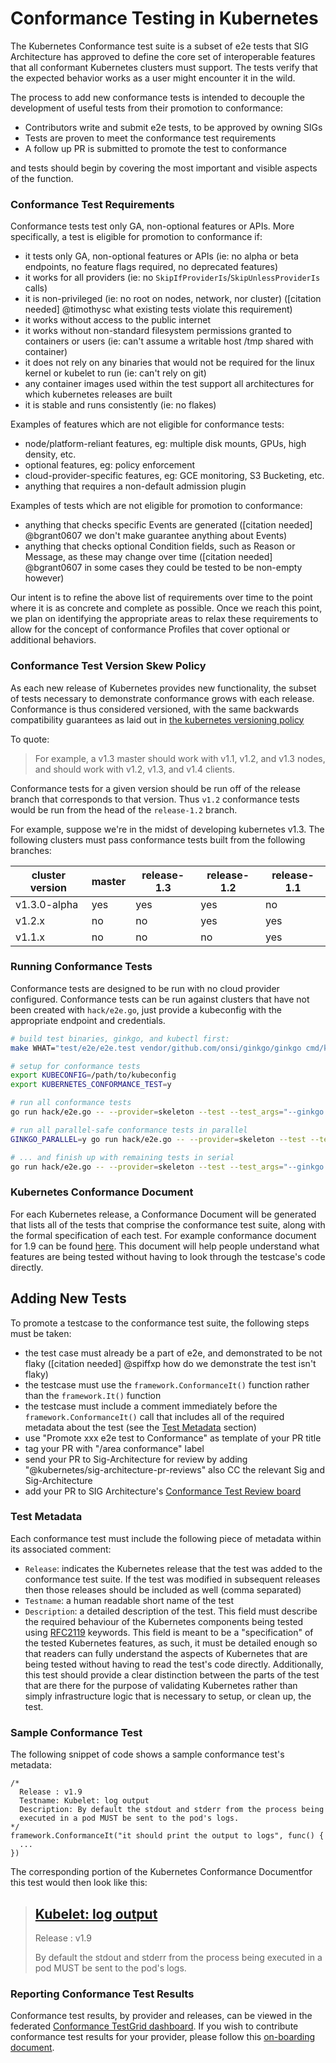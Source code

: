 # Conformance Testing in Kubernetes

The Kubernetes Conformance test suite is a subset of e2e tests that 
SIG Architecture has approved to define the core set of interoperable 
features that all conformant Kubernetes clusters must support. The 
tests verify that the expected behavior works as a user might encounter 
it in the wild.

The process to add new conformance tests is intended to decouple the
development of useful tests from their promotion to conformance:

- Contributors write and submit e2e tests, to be approved by owning SIGs
- Tests are proven to meet the conformance test requirements
- A follow up PR is submitted to promote the test to conformance

and tests should begin by covering the most important and visible aspects of the function.

### Conformance Test Requirements

Conformance tests test only GA, non-optional features or APIs.  More 
specifically, a test is eligible for promotion to conformance if:

- it tests only GA, non-optional features or APIs (ie: no alpha or beta endpoints, 
  no feature flags required, no deprecated features)
- it works for all providers (ie: no `SkipIfProviderIs`/`SkipUnlessProviderIs` calls)
- it is non-privileged (ie: no root on nodes, network, nor cluster) ([citation needed] @timothysc what existing tests violate this requirement)
- it works without access to the public internet
- it works without non-standard filesystem permissions granted to containers or users
  (ie: can't assume a writable host /tmp shared with container)
- it does not rely on any binaries that would not be required for the linux kernel or
  kubelet to run (ie: can't rely on git)
- any container images used within the test support all architectures for which
  kubernetes releases are built
- it is stable and runs consistently (ie: no flakes)

Examples of features which are not eligible for conformance tests:

- node/platform-reliant features, eg: multiple disk mounts, GPUs, high density, etc.
- optional features, eg: policy enforcement
- cloud-provider-specific features, eg: GCE monitoring, S3 Bucketing, etc.
- anything that requires a non-default admission plugin

Examples of tests which are not eligible for promotion to conformance:

- anything that checks specific Events are generated ([citation needed]
  @bgrant0607 we don't make guarantee anything about Events)
- anything that checks optional Condition fields, such as Reason or Message,
  as these may change over time ([citation needed] @bgrant0607 in some cases 
  they could be tested to be non-empty however)

Our intent is to refine the above list of requirements over time to the point
where it is as concrete and complete as possible. Once we reach this point, we
plan on identifying the appropriate areas to relax these requirements to allow
for the concept of conformance Profiles that cover optional or additional 
behaviors.

### Conformance Test Version Skew Policy

As each new release of Kubernetes provides new functionality, the subset of
tests necessary to demonstrate conformance grows with each release. Conformance
is thus considered versioned, with the same backwards compatibility guarantees
as laid out in [the kubernetes versioning policy]

To quote:

> For example, a v1.3 master should work with v1.1, v1.2, and v1.3 nodes, and 
> should work with v1.2, v1.3, and v1.4 clients.

Conformance tests for a given version should be run off of the release branch
that corresponds to that version. Thus `v1.2` conformance tests would be run
from the head of the `release-1.2` branch.

For example, suppose we're in the midst of developing kubernetes v1.3. The
following clusters must pass conformance tests built from the following branches:

| cluster version | master | release-1.3 | release-1.2 | release-1.1 |
| --------------- | -----  | ----------- | ----------- | ----------- |
| v1.3.0-alpha    | yes    | yes         | yes         | no          |
| v1.2.x          | no     | no          | yes         | yes         |
| v1.1.x          | no     | no          | no          | yes         |

### Running Conformance Tests

Conformance tests are designed to be run with no cloud provider configured.
Conformance tests can be run against clusters that have not been created with
`hack/e2e.go`, just provide a kubeconfig with the appropriate endpoint and
credentials.

```sh
# build test binaries, ginkgo, and kubectl first:
make WHAT="test/e2e/e2e.test vendor/github.com/onsi/ginkgo/ginkgo cmd/kubectl"

# setup for conformance tests
export KUBECONFIG=/path/to/kubeconfig
export KUBERNETES_CONFORMANCE_TEST=y

# run all conformance tests
go run hack/e2e.go -- --provider=skeleton --test --test_args="--ginkgo.focus=\[Conformance\]"

# run all parallel-safe conformance tests in parallel
GINKGO_PARALLEL=y go run hack/e2e.go -- --provider=skeleton --test --test_args="--ginkgo.focus=\[Conformance\] --ginkgo.skip=\[Serial\]"

# ... and finish up with remaining tests in serial
go run hack/e2e.go -- --provider=skeleton --test --test_args="--ginkgo.focus=\[Serial\].*\[Conformance\]"
```

### Kubernetes Conformance Document
For each Kubernetes release, a Conformance Document will be generated
that lists all of the tests that comprise the conformance test suite, along
with the formal specification of each test. For example conformance document for 
1.9 can be found [here](https://github.com/cncf/k8s-conformance/blob/master/docs/KubeConformance-1.9.md).
This document will help people understand what features are being tested without having to look through
the testcase's code directly.


## Adding New Tests

To promote a testcase to the conformance test suite, the following
steps must be taken:
- the test case must already be a part of e2e, and demonstrated to be not flaky
  ([citation needed] @spiffxp how do we demonstrate the test isn't flaky)
- the testcase must use the `framework.ConformanceIt()` function rather
  than the `framework.It()` function
- the testcase must include a comment immediately before the
  `framework.ConformanceIt()` call that includes all of the required
  metadata about the test (see the [Test Metadata](#test-metadata) section)
- use "Promote xxx e2e test to Conformance" as template of your PR title
- tag your PR with "/area conformance" label
- send your PR to Sig-Architecture for review by adding "@kubernetes/sig-architecture-pr-reviews" 
also CC the relevant Sig and Sig-Architecture
- add your PR to SIG Architecture's [Conformance Test Review board] 


### Test Metadata

Each conformance test must include the following piece of metadata
within its associated comment:

- `Release`: indicates the Kubernetes release that the test was added to the
  conformance test suite. If the test was modified in subsequent releases
  then those releases should be included as well (comma separated)
- `Testname`: a human readable short name of the test
- `Description`: a detailed description of the test. This field must describe
  the required behaviour of the Kubernetes components being tested using 
  [RFC2119](https://tools.ietf.org/html/rfc2119) keywords. This field
  is meant to be a "specification" of the tested Kubernetes features, as
  such, it must be detailed enough so that readers can fully understand
  the aspects of Kubernetes that are being tested without having to read
  the test's code directly. Additionally, this test should provide a clear
  distinction between the parts of the test that are there for the purpose
  of validating Kubernetes rather than simply infrastructure logic that
  is necessary to setup, or clean up, the test.

### Sample Conformance Test

The following snippet of code shows a sample conformance test's metadata:

```
/*
  Release : v1.9
  Testname: Kubelet: log output
  Description: By default the stdout and stderr from the process being
  executed in a pod MUST be sent to the pod's logs.
*/
framework.ConformanceIt("it should print the output to logs", func() {
  ...
})
```

The corresponding portion of the Kubernetes Conformance Documentfor this test would then look
like this:

>
> ## [Kubelet: log output](https://github.com/kubernetes/kubernetes/tree/release-1.9/test/e2e_node/kubelet_test.go#L47)
> 
> Release : v1.9
> 
> By default the stdout and stderr from the process being executed in a pod MUST be sent to the pod's logs.

### Reporting Conformance Test Results

Conformance test results, by provider and releases, can be viewed in the 
federated [Conformance TestGrid dashboard](https://k8s-testgrid.appspot.com/conformance-all). 
If you wish to contribute conformance test results for your provider, 
please follow this [on-boarding document](https://docs.google.com/document/d/1lGvP89_DdeNO84I86BVAU4qY3h2VCRll45tGrpyx90A/edit#).


[the kubernetes versioning policy]: /contributors/design-proposals/release/versioning.md#supported-releases-and-component-skew
[Conformance Test Review board]: https://github.com/kubernetes-sigs/architecture-tracking/projects/1
